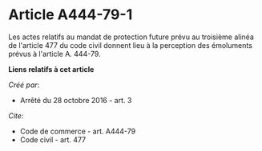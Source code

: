 # Article A444-79-1

Les actes relatifs au mandat de protection future prévu au troisième alinéa de l'article 477 du code civil donnent lieu à la
perception des émoluments prévus à l'article A. 444-79.

**Liens relatifs à cet article**

_Créé par_:

  - Arrêté du 28 octobre 2016 - art. 3

_Cite_:

  - Code de commerce - art. A444-79
  - Code civil - art. 477
